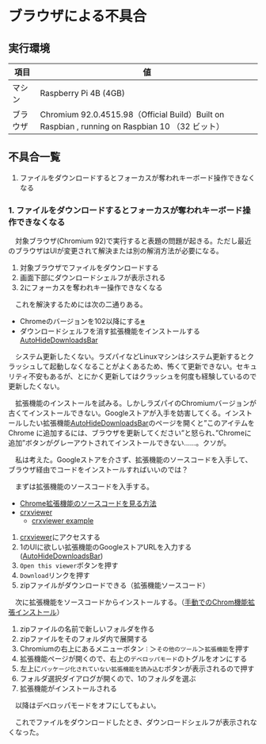 # ブラウザによる不具合

## 実行環境

項目|値
----|--
マシン|Raspberry Pi 4B (4GB)
ブラウザ|Chromium 92.0.4515.98（Official Build）Built on Raspbian , running on Raspbian 10 （32 ビット）

## 不具合一覧

1. ファイルをダウンロードするとフォーカスが奪われキーボード操作できなくなる

### 1. ファイルをダウンロードするとフォーカスが奪われキーボード操作できなくなる

　対象ブラウザ(Chromium 92)で実行すると表題の問題が起きる。ただし最近のブラウザはUIが変更されて解決または別の解消方法が必要になる。

1. 対象ブラウザでファイルをダウンロードする
2. 画面下部にダウンロードシェルフが表示される
3. 2にフォーカスを奪われキー操作できなくなる

　これを解決するためには次の二通りある。

* Chromeのバージョンを102以降にする[※][「Google Chrome」のダウンロードUIが一新、邪魔にならず操作性が向上]
* ダウンロードシェルフを消す拡張機能をインストールする[AutoHideDownloadsBar][]

[「Google Chrome」のダウンロードUIが一新、邪魔にならず操作性が向上]:https://forest.watch.impress.co.jp/docs/news/1521612.html
[AutoHideDownloadsBar]:https://chromewebstore.google.com/detail/autohidedownloadsbar/gkmndgjgpolmikgnipipfekglbbgjcel
[Chrome拡張機能のソースコードを見る方法]:https://nullnull.dev/f1df8b70-fac8-4d43-8cc4-2cd9af80f6e0
[crxviewer]:https://robwu.nl/crxviewer/
[crxviewer example]:https://robwu.nl/crxviewer/?crx=https%3A%2F%2Fchromewebstore.google.com%2Fdetail%2Fautohidedownloadsbar%2Fgkmndgjgpolmikgnipipfekglbbgjcel
[手動でのChrom機能拡張インストール]:https://note.com/id_helpdesk/n/naa2ca000c3e5

　システム更新したくない。ラズパイなどLinuxマシンはシステム更新するとクラッシュして起動しなくなることがよくあるため、怖くて更新できない。セキュリティ不安もあるが、とにかく更新してはクラッシュを何度も経験しているので更新したくない。

　拡張機能のインストールを試みる。しかしラズパイのChromiumバージョンが古くてインストールできない。Googleストアが入手を妨害してくる。インストールしたい拡張機能[AutoHideDownloadsBar][]のページを開くと”このアイテムを Chrome に追加するには、ブラウザを更新してください”と怒られ、”Chromeに追加”ボタンがグレーアウトされてインストールできない……。クソが。

　私は考えた。Googleストアを介さず、拡張機能のソースコードを入手して、ブラウザ経由でコードをインストールすればいいのでは？

　まずは拡張機能のソースコードを入手する。

* [Chrome拡張機能のソースコードを見る方法][]
* [crxviewer][]
    * [crxviewer example][]

1. [crxviewer][]にアクセスする
1. 1のUIに欲しい拡張機能のGoogleストアURLを入力する([AutoHideDownloadsBar][])
1. `Open this viewer`ボタンを押す
1. `Download`リンクを押す
1. zipファイルがダウンロードできる（拡張機能ソースコード）

　次に拡張機能をソースコードからインストールする。（[手動でのChrom機能拡張インストール][]）

1. zipファイルの名前で新しいフォルダを作る
1. zipファイルをそのフォルダ内で展開する
1. Chromiumの右上にあるメニューボタン`︙`＞`その他のツール`＞`拡張機能`を押す
1. 拡張機能ページが開くので、右上の`デベロッパモード`のトグルをオンにする
1. 左上に`パッケージ化されていない拡張機能を読み込む`ボタンが表示されるので押す
1. フォルダ選択ダイアログが開くので、1のフォルダを選ぶ
1. 拡張機能がインストールされる

　以降はデベロッパモードをオフにしてもよい。

　これでファイルをダウンロードしたとき、ダウンロードシェルフが表示されなくなった。

